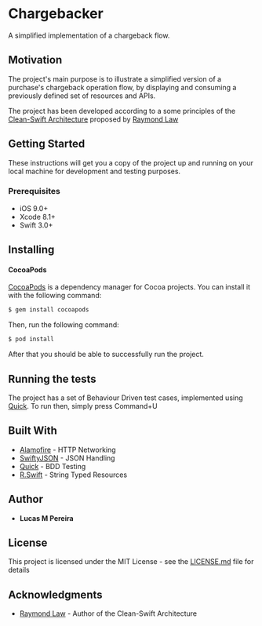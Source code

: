# Chargebacker

A simplified implementation of a chargeback flow.

## Motivation

The project's main purpose is to illustrate a simplified version of a purchase's chargeback operation flow, by displaying and consuming a previously defined set of resources and APIs.

The project has been developed according to a some principles of the [Clean-Swift Architecture](http://clean-swift.com/clean-swift-ios-architecture/) proposed by [Raymond Law](http://clean-swift.com/about/)


## Getting Started

These instructions will get you a copy of the project up and running on your local machine for development and testing purposes.

### Prerequisites

- iOS 9.0+ 
- Xcode 8.1+
- Swift 3.0+

## Installing

#### CocoaPods

[CocoaPods](http://cocoapods.org) is a dependency manager for Cocoa projects. You can install it with the following command:

```bash
$ gem install cocoapods
```

Then, run the following command:

```bash
$ pod install
```

After that you should be able to successfully run the project.

## Running the tests

The project has a set of Behaviour Driven test cases, implemented using [Quick](https://github.com/Quick/Quick). 
To run then, simply press Command+U

## Built With

* [Alamofire](https://github.com/Alamofire/Alamofire) - HTTP Networking
* [SwiftyJSON](https://github.com/SwiftyJSON/SwiftyJSON) - JSON Handling
* [Quick](https://github.com/Quick/Quick) - BDD Testing
* [R.Swift](https://github.com/mac-cain13/R.swift) - String Typed Resources

## Author

* **Lucas M Pereira** 

## License

This project is licensed under the MIT License - see the [LICENSE.md](LICENSE.md) file for details

## Acknowledgments

* [Raymond Law](http://clean-swift.com/about/) - Author of the Clean-Swift Architecture

